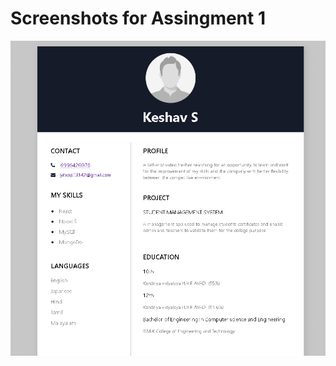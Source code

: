 # Screenshots for Assingment 1

![Alt text](/Assignments/Keshav/Assignment-1/Screenshot.png?raw=true)
